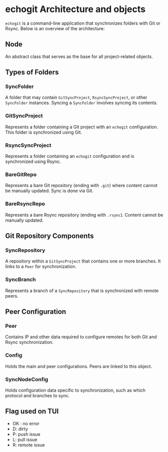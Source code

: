 # echogit Architecture and objects

`echogit` is a command-line application that synchronizes folders with Git or Rsync. Below is an overview of the architecture:

## Node
An abstract class that serves as the base for all project-related objects.

## Types of Folders

### SyncFolder
A folder that may contain `GitSyncProject`, `RsyncSyncProject`, or other `SyncFolder` instances. Syncing a `SyncFolder` involves syncing its contents.

### GitSyncProject
Represents a folder containing a Git project with an `echogit` configuration. This folder is synchronized using Git.

### RsyncSyncProject
Represents a folder containing an `echogit` configuration and is synchronized using Rsync.

### BareGitRepo
Represents a bare Git repository (ending with `.git`) where content cannot be manually updated. Sync is done via Git.

### BareRsyncRepo
Represents a bare Rsync repository (ending with `.rsync`). Content cannot be manually updated.

## Git Repository Components

### SyncRepository
A repository within a `GitSyncProject` that contains one or more branches. It links to a `Peer` for synchronization.

### SyncBranch
Represents a branch of a `SyncRepository` that is synchronized with remote peers.

## Peer Configuration

### Peer
Contains IP and other data required to configure remotes for both Git and Rsync synchronization.

### Config
Holds the main and peer configurations. Peers are linked to this object.

### SyncNodeConfig
Holds configuration data specific to synchronization, such as which protocol and branches to sync.

## Flag used on TUI

- OK : no error
- D: dirty
- P: push issue
- L: pull issue
- R: remote issue
